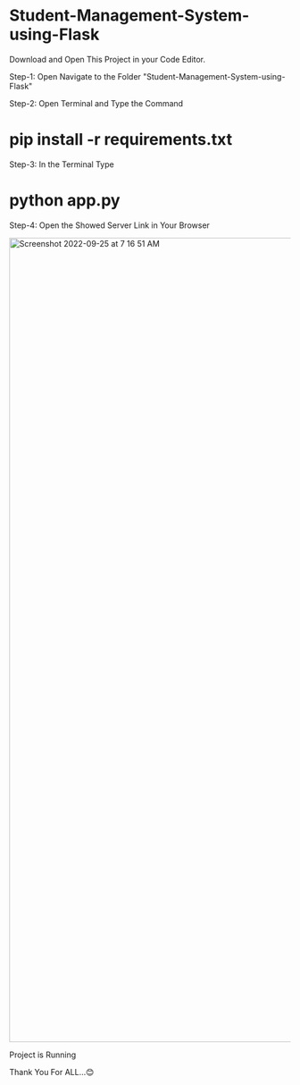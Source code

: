 # Student-Management-System-using-Flask

Download and Open This Project in your Code Editor.

Step-1:
Open Navigate to the Folder "Student-Management-System-using-Flask"

Step-2:
Open Terminal and Type the Command
# pip install -r requirements.txt

Step-3:
In the Terminal Type 
# python app.py

Step-4:
Open the Showed Server Link in Your Browser

<img width="1440" alt="Screenshot 2022-09-25 at 7 16 51 AM" src="https://user-images.githubusercontent.com/110399609/192124797-26610832-d18b-4cc4-8362-0d7ad3335f0e.png">

Project is Running

Thank You For ALL...😊
